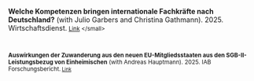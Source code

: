 
**Welche Kompetenzen bringen internationale Fachkräfte nach Deutschland?** 
(with Julio Garbers and Christina Gathmann). 2025. Wirtschaftsdienst.<small>  [Link]([https://doku.iab.de/forschungsbericht/2025/fb1825.pdf](https://www.wirtschaftsdienst.eu/inhalt/jahr/2025/heft/9/beitrag/welche-kompetenzen-bringen-internationale-fachkraefte-nach-deutschland.html)) </small>

<br/>

**Auswirkungen der Zuwanderung aus den neuen EU-Mitgliedsstaaten aus den SGB-II-Leistungsbezug von Einheimischen** 
(with Andreas Hauptmann). 2025. IAB Forschungsbericht.<small>  [Link](https://doku.iab.de/forschungsbericht/2025/fb1825.pdf) </small>
<br/>

